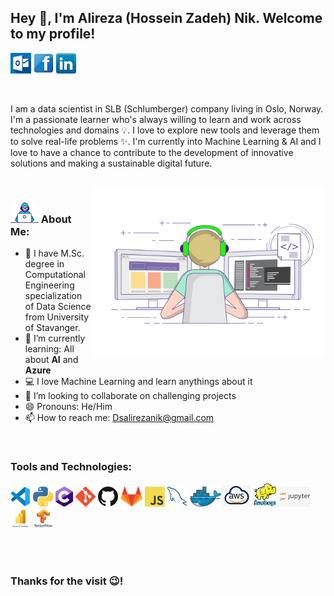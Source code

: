## Hey 👋, I'm Alireza (Hossein Zadeh) Nik. Welcome to my profile!

[![Outlook](icons/email.png)](mailto:dsalirezanik@gmail.com)
[![Facebook](icons/facebook.png)](https://www.facebook.com/alireza.hoseinzade.1/)
[![LinkedIn](icons/linkedin.png)](https://www.linkedin.com/in/alireza-hossein-zadeh-nik/)

<br/>

I am a data scientist in SLB (Schlumberger) company living in Oslo, Norway. I'm a passionate learner who's always willing to learn and work across technologies and domains 💡. I love to explore new tools and leverage them to solve real-life problems ✨. I'm currently into Machine Learning & AI and I love to have a chance to contribute to the development of innovative solutions and making a sustainable digital future.

<br/>

<img align="right" alt="GIF" src="https://github.com/Ali-HZN/Ali-HZN/blob/main/gifs/developer.gif" width="375" height="270" />

### <img src="https://github.com/Ali-HZN/Ali-HZN/blob/main/gifs/hacker.gif" width="45px"> About Me:

- 📝 I have M.Sc. degree in Computational Engineering specialization of Data Science from University of Stavanger.
- 🌱 I’m currently learning: All about **AI** and **Azure**
- 💻 I love Machine Learning and learn anythings about it
- 👯 I’m looking to collaborate on challenging projects 
- 😄 Pronouns: He/Him
- 📫 How to reach me: Dsalirezanik@gmail.com


<br/>

### Tools and Technologies:

<a href="https://code.visualstudio.com/" title="Visual Studio Code"><img src="icons/vscode.png" /></a>
<a href="https://www.python.org/" title="Python"><img src="icons/python.png" /></a>
<a href="https://en.wikipedia.org/wiki/C_(programming_language)" title="C"><img src="icons/csharp.png" /></a>
<a href="https://git-scm.com/" title="Git"><img src="icons/git.png" /></a>
<a href="https://github.com/" title="GitHub"><img src="icons/github.png" /></a>
<a href="https://gitlab.com/" title="GitLab"><img src="icons/gitlab.png" /></a>
<a href="https://en.wikipedia.org/wiki/JavaScript" title="JavaScript"><img src="icons/javascript.png" /></a>
<a href="https://www.mysql.com/" title="MySQL"><img src="icons/mysql.png" /></a>
<a href="https://www.docker.com/" title="Docker"><img src="icons/docker.png" /></a>
<a href="https://aws.amazon.com/" title="Docker"><img src="icons/middle.png" /></a>
<a href="https://hadoop.apache.org/" title="Docker"><img src="icons/Hadoop.png" /></a>
<a href="https://jupyter.org/" title="Docker"><img src="icons/jup.png" /></a>
<a href="https://powerbi.microsoft.com/en-us/" title="Docker"><img src="icons/power.png" /></a>
<a href="https://pytorch.org/" title="Docker"><img src="icons/tensorflow.png" /></a>

<br/>
<br/>

### Thanks for the visit 😉!